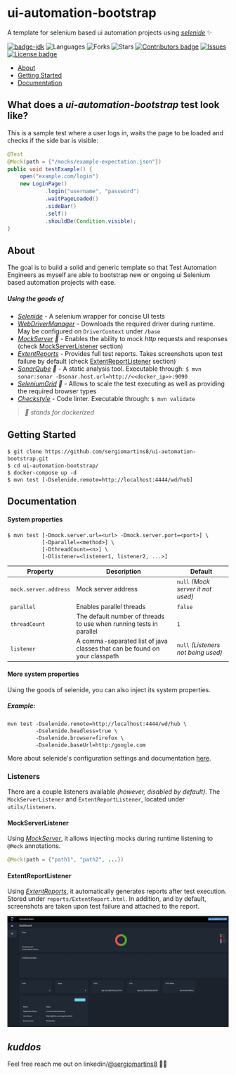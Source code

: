 # ui-automation-bootstrap

A template for selenium based ui automation projects using _[selenide](https://github.com/selenide/selenide)_ ✨

[![badge-jdk](https://img.shields.io/badge/jdk-8-green.svg)](http://www.oracle.com/technetwork/java/javase/downloads/index.html)
![Languages](https://img.shields.io/github/languages/top/sergiomartins8/ui-automation-bootstrap)
![Forks](https://img.shields.io/github/forks/sergiomartins8/ui-automation-bootstrap?style=social)
![Stars](https://img.shields.io/github/stars/sergiomartins8/ui-automation-bootstrap?style=social)
[![Contributors badge](https://img.shields.io/github/contributors/sergiomartins8/ui-automation-bootstrap)](https://github.com/sergiomartins8/ui-automation-bootstrap/graphs/contributors)
[![Issues](https://img.shields.io/github/issues/sergiomartins8/ui-automation-bootstrap)](https://github.com/sergiomartins8/ui-automation-bootstrap/issues)
[![License badge](https://img.shields.io/github/license/sergiomartins8/ui-automation-bootstrap)](http://www.apache.org/licenses/LICENSE-2.0)

* [About](#about)
* [Getting Started](#getting-started)
* [Documentation](#documentation)

## What does a _ui-automation-bootstrap_ test look like?

This is a sample test where a user logs in, waits the page to be loaded and checks if the side bar is visible:

```java
@Test
@Mock(path = {"/mocks/example-expectation.json"})
public void testExample() {
    open("example.com/login")
    new LoginPage()
            .login("username", "password")
            .waitPageLoaded()
            .sideBar()
            .self()
            .shouldBe(Condition.visible);
}
```

## About

The goal is to build a solid and generic template so that Test Automation Engineers as myself are able to bootstrap new or ongoing ui Selenium based automation projects with ease.

##### Using the goods of 
* _[Selenide](https://github.com/selenide/selenide)_ - A selenium wrapper for concise UI tests
* _[WebDriverManager](https://github.com/bonigarcia/webdrivermanager)_ - Downloads the required driver during runtime. May be configured on `DriverContext` under `/base`
* _[MockServer](https://www.mock-server.com/) 🐳_ - Enables the ability to mock _http_ requests and responses (check [MockServerListener](#mockserverlistener) section)
* _[ExtentReports](https://extentreports.com/)_ - Provides full test reports. Takes screenshots upon test failure by default (check [ExtentReportListener](#extentreportlistener) section)
* _[SonarQube](https://www.sonarqube.org/) 🐳_ - A static analysis tool. Executable through: `$ mvn sonar:sonar -Dsonar.host.url=http://<<docker_ip>>:9090`
* _[SeleniumGrid](https://github.com/SeleniumHQ/docker-selenium) 🐳_ - Allows to scale the test executing as well as providing the required browser types
* _[Checkstyle](https://maven.apache.org/plugins/maven-checkstyle-plugin/)_ - Code linter. Executable through: `$ mvn validate`

> _🐳 stands for dockerized_

## Getting Started

```shell script
$ git clone https://github.com/sergiomartins8/ui-automation-bootstrap.git
$ cd ui-automation-bootstrap/
$ docker-compose up -d
$ mvn test [-Dselenide.remote=http://localhost:4444/wd/hub]
```

## Documentation

#### System properties

````shell script
$ mvn test [-Dmock.server.url=<url> -Dmock.server.port=<port>] \
           [-Dparallel=<method>] \
           [-DthreadCount=<n>] \
           [-Dlistener=<listener1, listener2, ...>]
````

| Property                          | Description                                                                   | Default                                    |
| --------------------------------- | ---------------------------------                                             | -----------------------------------------  |
| `mock.server.address`             | Mock server address                                                           | `null` _(Mock server it not used)_         |
| `parallel`                        | Enables parallel threads                                                      | `false`                                    |
| `threadCount`                     | The default number of threads to use when running tests in parallel           | `1`                                        |
| `listener`                        | A comma-separated list of java classes that can be found on your classpath    | `null` _(Listeners not being used)_        |

#### More system properties

Using the goods of selenide, you can also inject its system properties.

##### Example:
```shell script
mvn test -Dselenide.remote=http://localhost:4444/wd/hub \
         -Dselenide.headless=true \
         -Dselenide.browser=firefox \
         -Dselenide.baseUrl=http:/google.com
```

More about selenide's configuration settings and documentation [here](https://selenide.org/javadoc/current/com/codeborne/selenide/Configuration.html).

### Listeners

There are a couple listeners available _(however, disabled by default)_. 
The `MockServerListener` and `ExtentReportListener`, located under `utils/listeners`.

#### MockServerListener

Using _[MockServer](https://www.mock-server.com/)_, it allows injecting mocks during runtime listening to `@Mock` annotations.

````java
@Mock(path = {"path1", "path2", ...})
````

#### ExtentReportListener

Using _[ExtentReports](https://extentreports.com/)_, it automatically generates reports after test execution. Stored under `reports/ExtentReport.html`. 
In addition, and by default, screenshots are taken upon test failure and attached to the report.

![](docs/reports.gif)

## _kuddos_

Feel free reach me out on linkedin/[@sergiomartins8](https://www.linkedin.com/in/sergiomartins8/) 🙇‍🙌
